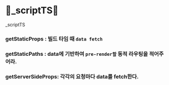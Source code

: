 # 📌_scriptTS📌
_scriptTS


### getStaticProps : 빌드 타임 때 `data fetch`   
### getStaticPaths : data에 기반하여 `pre-render할` 동적 라우팅을 적어주어라.   
### getServerSideProps: 각각의 요청마다 data를 fetch한다.   
